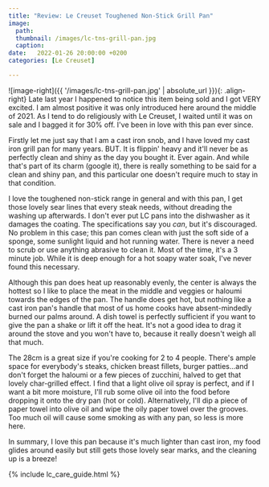 ```yaml
---
title: "Review: Le Creuset Toughened Non-Stick Grill Pan"
image: 
  path:
  thumbnail: /images/lc-tns-grill-pan.jpg
  caption:
date:   2022-01-26 20:00:00 +0200
categories: [Le Creuset]

---
```


![image-right]({{ '/images/lc-tns-grill-pan.jpg' | absolute_url }}){: .align-right}
Late last year I happened to notice this item being sold and I got VERY excited. I am almost positive it was only introduced here around the middle of 2021. As I tend to do religiously with Le Creuset, I waited until it was on sale and I bagged it for 30% off. I've been in love with this pan ever since. 

Firstly let me just say that I am a cast iron snob, and I have loved my cast iron grill pan for many years. BUT. It is flippin' heavy and it'll never be as perfectly clean and shiny as the day you bought it. Ever again. And while that's part of its charm (google it), there is really something to be said for a clean and shiny pan, and this particular one doesn't require much to stay in that condition. 

I love the toughened non-stick range in general and with this pan, I get those lovely sear lines that every steak needs, without dreading the washing up afterwards. I don't ever put LC pans into the dishwasher as it damages the coating. The specifications say you <i>can</i>, but it's discouraged. No problem in this case; this pan comes clean with just the soft side of a sponge, some sunlight liquid and hot running water. There is never a need to scrub or use anything abrasive to clean it. Most of the time, it's a 3 minute job. While it is deep enough for a hot soapy water soak, I've never found this necessary.

Although this pan does heat up reasonably evenly, the center is always the hottest so I like to place the meat in the middle and veggies or haloumi towards the edges of the pan. The handle does get hot, but nothing like a cast iron pan's handle that most of us home cooks have absent-mindedly burned our palms around. A dish towel is perfectly sufficient if you want to give the pan a shake or lift it off the heat. It's not a good idea to drag it around the stove and you won't have to, because it really doesn't weigh all that much.

The 28cm is a great size if you're cooking for 2 to 4 people. There's ample space for everybody's steaks, chicken breast fillets, burger patties...and don't forget the haloumi or a few pieces of zucchini, halved to get that lovely char-grilled effect. I find that a light olive oil spray is perfect, and if I want a bit more moisture, I'll rub some olive oil into the food before dropping it onto the dry pan (hot or cold). Alternatively, I'll dip a piece of paper towel into olive oil and wipe the oily paper towel over the grooves. Too much oil will cause some smoking as with any pan, so less is more here.

In summary, I love this pan because it's much lighter than cast iron, my food glides around easily but still gets those lovely sear marks, and the cleaning up is a breeze!


{% include lc_care_guide.html %}